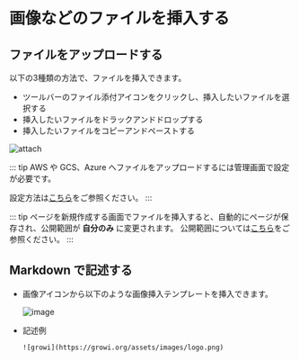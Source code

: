 # 画像などのファイルを挿入する

## ファイルをアップロードする

以下の3種類の方法で、ファイルを挿入できます。

- ツールバーのファイル添付アイコンをクリックし、挿入したいファイルを選択する
- 挿入したいファイルをドラックアンドドロップする
- 挿入したいファイルをコピーアンドペーストする

<img :src="$withBase('/assets/images/attach.png')" alt="attach">

<ContextualBlock context="docs-growi-org">

::: tip
AWS や GCS、Azure へファイルをアップロードするには管理画面で設定が必要です。

設定方法は[こちら](/ja/admin-guide/admin-cookbook/attachment.html)をご参照ください。
:::

</ContextualBlock>

::: tip
ページを新規作成する画面でファイルを挿入すると、自動的にページが保存され、公開範囲が **自分のみ** に変更されます。
公開範囲については[こちら](/ja/guide/features/authority.html)をご参照ください。
:::

## Markdown で記述する

- 画像アイコンから以下のような画像挿入テンプレートを挿入できます。

  <img :src="$withBase('/assets/images/add_image.png')" alt="image">

- 記述例

  ```
  ![growi](https://growi.org/assets/images/logo.png)
  ```
